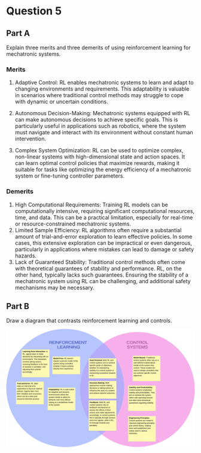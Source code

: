 # Question 5

## Part A

Explain three merits and three demerits of using reinforcement learning for mechatronic systems.

### Merits

1. Adaptive Control: RL enables mechatronic systems to learn and adapt to changing environments and requirements. This adaptability is valuable in scenarios where traditional control methods may struggle to cope with dynamic or uncertain conditions.

2. Autonomous Decision-Making: Mechatronic systems equipped with RL can make autonomous decisions to achieve specific goals. This is particularly useful in applications such as robotics, where the system must navigate and interact with its environment without constant human intervention.

3. Complex System Optimization: RL can be used to optimize complex, non-linear systems with high-dimensional state and action spaces. It can learn optimal control policies that maximize rewards, making it suitable for tasks like optimizing the energy efficiency of a mechatronic system or fine-tuning controller parameters.

### Demerits

1. High Computational Requirements: Training RL models can be computationally intensive, requiring significant computational resources, time, and data. This can be a practical limitation, especially for real-time or resource-constrained mechatronic systems.
2. Limited Sample Efficiency: RL algorithms often require a substantial amount of trial-and-error exploration to learn effective policies. In some cases, this extensive exploration can be impractical or even dangerous, particularly in applications where mistakes can lead to damage or safety hazards.
3. Lack of Guaranteed Stability: Traditional control methods often come with theoretical guarantees of stability and performance. RL, on the other hand, typically lacks such guarantees. Ensuring the stability of a mechatronic system using RL can be challenging, and additional safety mechanisms may be necessary.

## Part B

Draw a diagram that contrasts reinforcement learning and controls.

![RL vs Controls](Q5.png)
